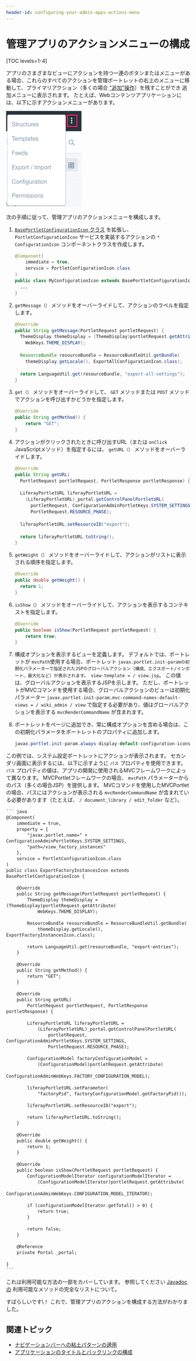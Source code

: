 ```yaml
---
header-id: configuring-your-admin-apps-actions-menu
---
```


# 管理アプリのアクションメニューの構成

[TOC levels=1-4]

アプリのさまざまなビューにアクションを持つ一連のボタンまたはメニューがある場合、これらのすべてのアクションを管理ポートレットの右上のメニューに移動して、プライマリアクション（多くの場合 ["追加"操作](/docs/7-1/tutorials/-/knowledge_base/t/applying-the-add-button-pattern)）を残すことができ
追加メニューに表示されます。 たとえば、Webコンテンツアプリケーションには、以下に示すアクションメニューがあります。</p> 

![図1：右上の省略メニューには、アプリのほとんどのアクションが含まれています。](../../../images/actions-menu.png)

次の手順に従って、管理アプリのアクションメニューを構成します。

1.  [`BasePortletConfigurationIcon` クラス](@platform-ref@/7.1-latest/javadocs/portal-kernel/com/liferay/portal/kernel/portlet/configuration/icon/BasePortletConfigurationIcon.html) を拡張し、 `PortletConfigurationIcon` サービスを実装するアクションの `* ConfigurationIcon` コンポーネントクラスを作成します。 
   
   

    ``` java
    @Component(
        immediate = true,
        service = PortletConfigurationIcon.class
    )
    public class MyConfigurationIcon extends BasePortletConfigurationIcon {
      ...
    }
    ```


2.  `getMessage（）` メソッドをオーバーライドして、アクションのラベルを指定します。 
   
   

    ``` java
    @Override
    public String getMessage(PortletRequest portletRequest) {
      ThemeDisplay themeDisplay = (ThemeDisplay)portletRequest.getAttribute(
        WebKeys.THEME_DISPLAY);

      ResourceBundle resourceBundle = ResourceBundleUtil.getBundle(
        themeDisplay.getLocale(), ExportAllConfigurationIcon.class);

      return LanguageUtil.get(resourceBundle, "export-all-settings");
    }
    ```


3.  `get（）` メソッドをオーバーライドして、 `GET` メソッドまたは `POST` メソッドでアクションを呼び出すかどうかを指定します。 
   
   

    ``` java
    @Override
    public String getMethod() {
        return "GET";
    }
    ```


4.  アクションがクリックされたときに呼び出すURL（または `onClick` JavaScriptメソッド）を指定するには、 `getURL（）` メソッドをオーバーライドします。 
   
   

    ``` java
    @Override
    public String getURL(
      PortletRequest portletRequest, PortletResponse portletResponse) {

      LiferayPortletURL liferayPortletURL =
        (LiferayPortletURL)_portal.getControlPanelPortletURL(
          portletRequest, ConfigurationAdminPortletKeys.SYSTEM_SETTINGS,
          PortletRequest.RESOURCE_PHASE);

      liferayPortletURL.setResourceID("export");

      return liferayPortletURL.toString();
    }
    ```


5.  `getWeight（）` メソッドをオーバーライドして、アクションがリストに表示される順序を指定します。 
   
   

    ``` java
    @Override
    public double getWeight() {
      return 1;
    }
    ```


6.  `isShow（）` メソッドをオーバーライドして、アクションを表示するコンテキストを指定します。 
   
   

    ``` java
    @Override
    public boolean isShow(PortletRequest portletRequest) {
        return true;
    }
    ```


7.  構成オプションを表示するビューを定義します。 デフォルトでは、ポートレットが `mvcPath`使用する場合、ポートレット `javax.portlet.init-paramの初期化パラメーターで指定されたJSPのグローバルアクション（構成、エクスポート/インポート、最大化など）が表示されます。 view-template = / view.jsp`。 この値は、グローバルアクションを表示するJSPを示します。 ただし、ポートレットがMVCコマンドを使用する場合、グローバルアクションのビューは初期化パラメーター `javax.portlet.init-param.mvc-command-names-default-views = / wiki_admin / view` で指定する必要があり、値はグローバルアクションを表示する `mvcRenderCommandName` が含まれます。

8.  ポートレットをページに追加でき、常に構成オプションを含める場合は、この初期化パラメータをポートレットのプロパティに追加します。 
   
   

    ``` java
    javax.portlet.init-param.always-display-default-configuration-icons=true
    ```


この例では、システム設定ポートレットにアクションが表示されます。 セカンダリ画面に表示するには、以下に示すように `パス` プロパティを使用できます。 `パス` プロパティの値は、アプリの開発に使用されるMVCフレームワークによって異なります。 MVCPortletフレームワークの場合、 `mvcPath` パラメーターからのパス（多くの場合JSP）を提供します。 MVCコマンドを使用したMVCPortletの場合、パスにはアクションが表示される `mvcRenderCommandName` が含まれている必要があります（たとえば、 `/ document_library / edit_folder` など）。 



    ``` java
    @Component(
        immediate = true,
        property = {
            "javax.portlet.name=" + ConfigurationAdminPortletKeys.SYSTEM_SETTINGS,
            "path=/view_factory_instances"
        },
        service = PortletConfigurationIcon.class
    )
    public class ExportFactoryInstancesIcon extends BasePortletConfigurationIcon {

        @Override
        public String getMessage(PortletRequest portletRequest) {
            ThemeDisplay themeDisplay = (ThemeDisplay)portletRequest.getAttribute(
                WebKeys.THEME_DISPLAY);

            ResourceBundle resourceBundle = ResourceBundleUtil.getBundle(
                themeDisplay.getLocale(), ExportFactoryInstancesIcon.class);

            return LanguageUtil.get(resourceBundle, "export-entries");
        }

        @Override
        public String getMethod() {
            return "GET";
        }

        @Override
        public String getURL(
            PortletRequest portletRequest, PortletResponse portletResponse) {

            LiferayPortletURL liferayPortletURL =
                (LiferayPortletURL)_portal.getControlPanelPortletURL(
                    portletRequest, ConfigurationAdminPortletKeys.SYSTEM_SETTINGS,
                    PortletRequest.RESOURCE_PHASE);

            ConfigurationModel factoryConfigurationModel =
                (ConfigurationModel)portletRequest.getAttribute(
                    ConfigurationAdminWebKeys.FACTORY_CONFIGURATION_MODEL);

            liferayPortletURL.setParameter(
                "factoryPid", factoryConfigurationModel.getFactoryPid());

            liferayPortletURL.setResourceID("export");

            return liferayPortletURL.toString();
        }

        @Override
        public double getWeight() {
            return 1;
        }

        @Override
        public boolean isShow(PortletRequest portletRequest) {
            ConfigurationModelIterator configurationModelIterator =
                (ConfigurationModelIterator)portletRequest.getAttribute(
                    ConfigurationAdminWebKeys.CONFIGURATION_MODEL_ITERATOR);

            if (configurationModelIterator.getTotal() > 0) {
                return true;
            }

            return false;
        }

        @Reference
        private Portal _portal;

    }
    ```


これは利用可能な方法の一部をカバーしています。 参照してください [Javadocの](@platform-ref@/7.1-latest/javadocs/portal-kernel/com/liferay/portal/kernel/portlet/configuration/icon/BasePortletConfigurationIcon.html) 利用可能なメソッドの完全なリストについて。

すばらしいです\！ これで、管理アプリのアクションを構成する方法がわかりました。



## 関連トピック

  - [ナビゲーションバーへの粘土パターンの適用](/docs/7-1/tutorials/-/knowledge_base/t/applying-clay-patterns-to-navigation)
  - [アプリケーションのタイトルとバックリンクの構成](/docs/7-1/tutorials/-/knowledge_base/t/configuring-your-applications-title-and-back-link)
